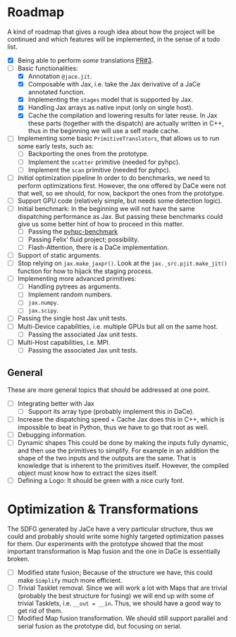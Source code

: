 # Roadmap

A kind of roadmap that gives a rough idea about how the project will be continued and which features will be implemented, in the sense of a todo list.

- [x] Being able to perform _some_ translations [PR#3](https://github.com/GridTools/jace/pull/3).
- [ ] Basic functionalities:
  - [x] Annotation `@jace.jit`.
  - [x] Composable with Jax, i.e. take the Jax derivative of a JaCe annotated function.
  - [x] Implementing the `stages` model that is supported by Jax.
  - [x] Handling Jax arrays as native input (only on single host).
  - [x] Cache the compilation and lowering results for later reuse.
    In Jax these parts (together with the dispatch) are actually written in C++, thus in the beginning we will use a self made cache.
- [ ] Implementing some basic `PrimitiveTranslators`, that allows us to run some early tests, such as:
  - [ ] Backporting the ones from the prototype.
  - [ ] Implement the `scatter` primitive (needed for pyhpc).
  - [ ] Implement the `scan` primitive (needed for pyhpc).
- [ ] _Initial_ optimization pipeline
  In order to do benchmarks, we need to perform optimizations first.
  However, the one offered by DaCe were not that well, so we should, for now, backport the ones from the prototype.
- [ ] Support GPU code (relatively simple, but needs some detection logic).
- [ ] Initial benchmark:
  In the beginning we will not have the same dispatching performance as Jax.
  But passing these benchmarks could give us some better hint of how to proceed in this matter.
  - [ ] Passing the [pyhpc-benchmark](https://github.com/dionhaefner/pyhpc-benchmarks)
  - [ ] Passing Felix' fluid project; possibility.
  - [ ] Flash-Attention, there is a DaCe implementation.
- [ ] Support of static arguments.
- [ ] Stop relying on `jax.make_jaxpr()`.
  Look at the `jax._src.pjit.make_jit()` function for how to hijack the staging process.
- [ ] Implementing more advanced primitives:
  - [ ] Handling pytrees as arguments.
  - [ ] Implement random numbers.
  - [ ] `jax.numpy`.
  - [ ] `jax.scipy`.
- [ ] Passing the single host Jax unit tests.
- [ ] Multi-Device capabilities, i.e. multiple GPUs but all on the same host.
  - [ ] Passing the associated Jax unit tests.
- [ ] Multi-Host capabilities, i.e. MPI.
  - [ ] Passing the associated Jax unit tests.

## General

These are more general topics that should be addressed at one point.

- [ ] Integrating better with Jax
  - [ ] Support its array type (probably implement this in DaCe).
- [ ] Increase the dispatching speed + Cache
  Jax does this in C++, which is impossible to beat in Python, thus we have to go that root as well.
- [ ] Debugging information.
- [ ] Dynamic shapes
  This could be done by making the inputs fully dynamic, and then use the primitives to simplify.
  For example in an addition the shape of the two inputs and the outputs are the same.
  That is knowledge that is inherent to the primitives itself.
  However, the compiled object must know how to extract the sizes itself.
- [ ] Defining a Logo:
  It should be green with a nice curly font.

# Optimization & Transformations

The SDFG generated by JaCe have a very particular structure, thus we could and probably should write some highly targeted optimization passes for them.
Our experiments with the prototype showed that the most important transformation is Map fusion and the one in DaCe is essentially broken.

- [ ] Modified state fusion; Because of the structure we have, this could make `Simplify` much more efficient.
- [ ] Trivial Tasklet removal.
  Since we will work a lot with Maps that are trivial (probably the best structure for fusing) we will end up with some of trivial Tasklets, i.e. `__out = __in`.
  Thus, we should have a good way to get rid of them.
- [ ] Modified Map fusion transformation.
  We should still support parallel and serial fusion as the prototype did, but focusing on serial.
